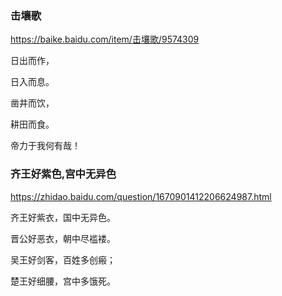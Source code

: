 ### 击壤歌
https://baike.baidu.com/item/击壤歌/9574309

日出而作，

日入而息。

凿井而饮，

耕田而食。

帝力于我何有哉！

### 齐王好紫色,宫中无异色
https://zhidao.baidu.com/question/1670901412206624987.html

齐王好紫衣，国中无异色。

晋公好恶衣，朝中尽褴褛。

吴王好剑客，百姓多创瘢；

楚王好细腰，宫中多饿死。
